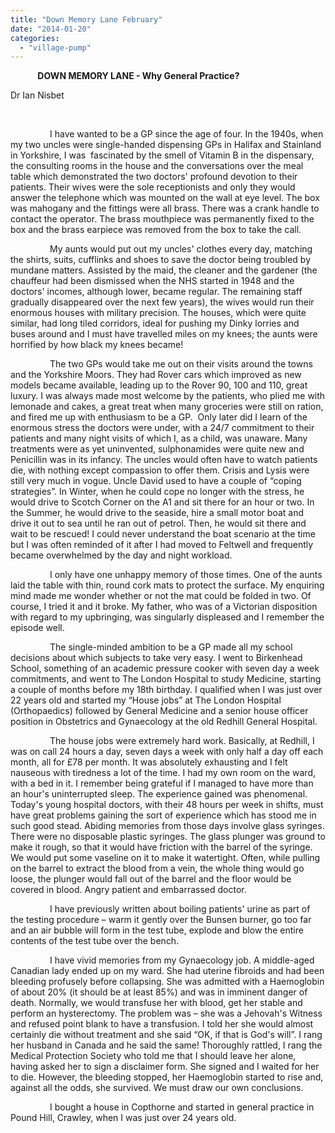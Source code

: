 ```yaml
---
title: "Down Memory Lane February"
date: "2014-01-20"
categories: 
  - "village-pump"
---
```


           **DOWN MEMORY LANE - Why General Practice?**

Dr Ian Nisbet

 

                I have wanted to be a GP since the age of four. In the 1940s, when my two uncles were single-handed dispensing GPs in Halifax and Stainland in Yorkshire, I was  fascinated by the smell of Vitamin B in the dispensary, the consulting rooms in the house and the conversations over the meal table which demonstrated the two doctors' profound devotion to their patients. Their wives were the sole receptionists and only they would answer the telephone which was mounted on the wall at eye level. The box was mahogany and the fittings were all brass. There was a crank handle to contact the operator. The brass mouthpiece was permanently fixed to the box and the brass earpiece was removed from the box to take the call.

                My aunts would put out my uncles' clothes every day, matching the shirts, suits, cufflinks and shoes to save the doctor being troubled by mundane matters. Assisted by the maid, the cleaner and the gardener (the chauffeur had been dismissed when the NHS started in 1948 and the doctors' incomes, although lower, became regular. The remaining staff gradually disappeared over the next few years), the wives would run their enormous houses with military precision. The houses, which were quite similar, had long tiled corridors, ideal for pushing my Dinky lorries and buses around and I must have travelled miles on my knees; the aunts were horrified by how black my knees became!

                The two GPs would take me out on their visits around the towns and the Yorkshire Moors. They had Rover cars which improved as new models became available, leading up to the Rover 90, 100 and 110, great luxury. I was always made most welcome by the patients, who plied me with lemonade and cakes, a great treat when many groceries were still on ration, and fired me up with enthusiasm to be a GP.  Only later did I learn of the enormous stress the doctors were under, with a 24/7 commitment to their patients and many night visits of which I, as a child, was unaware. Many treatments were as yet uninvented, sulphonamides were quite new and Penicillin was in its infancy. The uncles would often have to watch patients die, with nothing except compassion to offer them. Crisis and Lysis were still very much in vogue. Uncle David used to have a couple of “coping strategies”. In Winter, when he could cope no longer with the stress, he would drive to Scotch Corner on the A1 and sit there for an hour or two. In the Summer, he would drive to the seaside, hire a small motor boat and drive it out to sea until he ran out of petrol. Then, he would sit there and wait to be rescued! I could never understand the boat scenario at the time but I was often reminded of it after I had moved to Feltwell and frequently became overwhelmed by the day and night workload.

                I only have one unhappy memory of those times. One of the aunts laid the table with thin, round cork mats to protect the surface. My enquiring mind made me wonder whether or not the mat could be folded in two. Of course, I tried it and it broke. My father, who was of a Victorian disposition with regard to my upbringing, was singularly displeased and I remember the episode well.

                The single-minded ambition to be a GP made all my school decisions about which subjects to take very easy. I went to Birkenhead School, something of an academic pressure cooker with seven day a week commitments, and went to The London Hospital to study Medicine, starting a couple of months before my 18th birthday. I qualified when I was just over 22 years old and started my “House jobs” at The London Hospital (Orthopaedics) followed by General Medicine and a senior house officer position in Obstetrics and Gynaecology at the old Redhill General Hospital.

                The house jobs were extremely hard work. Basically, at Redhill, I was on call 24 hours a day, seven days a week with only half a day off each month, all for £78 per month. It was absolutely exhausting and I felt nauseous with tiredness a lot of the time. I had my own room on the ward, with a bed in it. I remember being grateful if I managed to have more than an hour's uninterrupted sleep. The experience gained was phenomenal. Today's young hospital doctors, with their 48 hours per week in shifts, must have great problems gaining the sort of experience which has stood me in such good stead. Abiding memories from those days involve glass syringes. There were no disposable plastic syringes. The glass plunger was ground to make it rough, so that it would have friction with the barrel of the syringe. We would put some vaseline on it to make it watertight. Often, while pulling on the barrel to extract the blood from a vein, the whole thing would go loose, the plunger would fall out of the barrel and the floor would be covered in blood. Angry patient and embarrassed doctor.

                I have previously written about boiling patients' urine as part of the testing procedure – warm it gently over the Bunsen burner, go too far and an air bubble will form in the test tube, explode and blow the entire contents of the test tube over the bench.

                I have vivid memories from my Gynaecology job. A middle-aged Canadian lady ended up on my ward. She had uterine fibroids and had been bleeding profusely before collapsing. She was admitted with a Haemoglobin of about 20% (it should be at least 85%) and was in imminent danger of death. Normally, we would transfuse her with blood, get her stable and perform an hysterectomy. The problem was – she was a Jehovah's Witness and refused point blank to have a transfusion. I told her she would almost certainly die without treatment and she said “OK, if that is God's will”. I rang her husband in Canada and he said the same! Thoroughly rattled, I rang the Medical Protection Society who told me that I should leave her alone, having asked her to sign a disclaimer form. She signed and I waited for her to die. However, the bleeding stopped, her Haemoglobin started to rise and, against all the odds, she survived. We must draw our own conclusions.

                I bought a house in Copthorne and started in general practice in Pound Hill, Crawley, when I was just over 24 years old.
